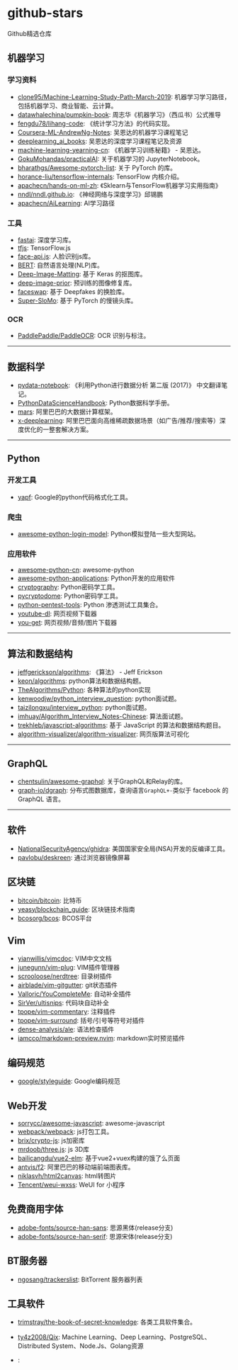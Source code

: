 # github-stars
Github精选仓库


## 机器学习

### 学习资料
- [clone95/Machine-Learning-Study-Path-March-2019](https://github.com/clone95/Machine-Learning-Study-Path-March-2019): 机器学习学习路径，包括机器学习、商业智能、云计算。
- [datawhalechina/pumpkin-book](https://github.com/datawhalechina/pumpkin-book): 周志华《机器学习》（西瓜书）公式推导
- [fengdu78/lihang-code](https://github.com/fengdu78/lihang-code): 《统计学习方法》的代码实现。
- [Coursera-ML-AndrewNg-Notes](https://github.com/fengdu78/Coursera-ML-AndrewNg-Notes): 吴恩达的机器学习课程笔记
- [deeplearning_ai_books](https://github.com/fengdu78/deeplearning_ai_books): 吴恩达的深度学习课程笔记及资源
- [machine-learning-yearning-cn](https://github.com/AcceptedDoge/machine-learning-yearning-cn): 《机器学习训练秘籍》 - 吴恩达。
- [GokuMohandas/practicalAI](https://github.com/GokuMohandas/practicalAI): 关于机器学习的 JupyterNotebook。
- [bharathgs/Awesome-pytorch-list](https://github.com/bharathgs/Awesome-pytorch-list): 关于 PyTorch 的库。
- [horance-liu/tensorflow-internals](https://github.com/horance-liu/tensorflow-internals): TensorFlow 内核介绍。
- [apachecn/hands-on-ml-zh](https://github.com/apachecn/hands-on-ml-zh): 《Sklearn与TensorFlow机器学习实用指南》
- [nndl/nndl.github.io](https://github.com/nndl/nndl.github.io): 《神经网络与深度学习》邱锡鹏
- [apachecn/AiLearning](https://github.com/apachecn/AiLearning): AI学习路径

### 工具
- [fastai](https://github.com/fastai/fastai): 深度学习库。
- [tfjs](https://github.com/tensorflow/tfjs): TensorFlow.js
- [face-api.js](https://github.com/justadudewhohacks/face-api.js): 人脸识别js库。
- [BERT](https://github.com/google-research/bert): 自然语言处理(NLP)库。
- [Deep-Image-Matting](https://github.com/foamliu/Deep-Image-Matting): 基于 Keras 的抠图库。
- [deep-image-prior](https://github.com/DmitryUlyanov/deep-image-prior): 预训练的图像修复库。
- [faceswap](https://github.com/deepfakes/faceswap): 基于 Deepfakes 的换脸库。
- [Super-SloMo](https://github.com/avinashpaliwal/Super-SloMo): 基于 PyTorch 的慢镜头库。

### OCR
- [PaddlePaddle/PaddleOCR](https://github.com/PaddlePaddle/PaddleOCR): OCR 识别与标注。


---
## 数据科学

- [pydata-notebook](https://github.com/BrambleXu/pydata-notebook): 《利用Python进行数据分析 第二版 (2017)》 中文翻译笔记。
- [PythonDataScienceHandbook](https://github.com/jakevdp/PythonDataScienceHandbook): Python数据科学手册。
- [mars](https://github.com/mars-project/mars): 阿里巴巴的大数据计算框架。
- [x-deeplearning](https://github.com/alibaba/x-deeplearning): 阿里巴巴面向高维稀疏数据场景（如广告/推荐/搜索等）深度优化的一整套解决方案。


---
## Python

### 开发工具

- [yapf](https://github.com/google/yapf): Google的python代码格式化工具。

### 爬虫
- [awesome-python-login-model](https://github.com/CriseLYJ/awesome-python-login-model): Python模拟登陆一些大型网站。

### 应用软件
- [awesome-python-cn](https://github.com/jobbole/awesome-python-cn): awesome-python
- [awesome-python-applications](https://github.com/mahmoud/awesome-python-applications): Python开发的应用软件
- [cryptography](https://github.com/pyca/cryptography): Python密码学工具。
- [pycryptodome](https://github.com/Legrandin/pycryptodome): Python密码学工具。
- [python-pentest-tools](https://github.com/dloss/python-pentest-tools): Python 渗透测试工具集合。
- [youtube-dl](https://github.com/ytdl-org/youtube-dl): 网页视频下载器
- [you-get](https://github.com/soimort/you-get): 网页视频/音频/图片下载器


---
## 算法和数据结构

- [jeffgerickson/algorithms](https://github.com/jeffgerickson/algorithms): 《算法》 - Jeff Erickson
- [keon/algorithms](https://github.com/keon/algorithms): python算法和数据结构题。
- [TheAlgorithms/Python](https://github.com/TheAlgorithms/Python): 各种算法的python实现
- [kenwoodjw/python_interview_question](https://github.com/kenwoodjw/python_interview_question): python面试题。
- [taizilongxu/interview_python](https://github.com/taizilongxu/interview_python): python面试题。
- [imhuay/Algorithm_Interview_Notes-Chinese](https://github.com/imhuay/Algorithm_Interview_Notes-Chinese): 算法面试题。
- [trekhleb/javascript-algorithms](https://github.com/trekhleb/javascript-algorithms): 基于 JavaScript 的算法和数据结构题目。
- [algorithm-visualizer/algorithm-visualizer](https://github.com/algorithm-visualizer/algorithm-visualizer): 网页版算法可视化


---
## GraphQL

- [chentsulin/awesome-graphql](https://github.com/chentsulin/awesome-graphql): 关于GraphQL和Relay的库。
- [graph-io/dgraph](https://github.com/dgraph-io/dgraph): 分布式图数据库，查询语言`GraphQL+-`类似于 facebook 的 GraphQL 语言。


---
## 软件

- [NationalSecurityAgency/ghidra](https://github.com/NationalSecurityAgency/ghidra): 美国国家安全局(NSA)开发的反编译工具。
- [pavlobu/deskreen](https://github.com/pavlobu/deskreen): 通过浏览器镜像屏幕


## 区块链

- [bitcoin/bitcoin](https://github.com/bitcoin/bitcoin): 比特币
- [yeasy/blockchain_guide](https://github.com/yeasy/blockchain_guide): 区块链技术指南
- [bcosorg/bcos](https://github.com/bcosorg/bcos): BCOS平台


## Vim

- [yianwillis/vimcdoc](https://github.com/yianwillis/vimcdoc): VIM中文文档
- [junegunn/vim-plug](https://github.com/junegunn/vim-plug): VIM插件管理器
- [scrooloose/nerdtree](https://github.com/scrooloose/nerdtree): 目录树插件
- [airblade/vim-gitgutter](https://github.com/airblade/vim-gitgutter): git状态插件
- [Valloric/YouCompleteMe](https://github.com/Valloric/YouCompleteMe): 自动补全插件
- [SirVer/ultisnips](https://github.com/SirVer/ultisnips): 代码块自动补全
- [tpope/vim-commentary](https://github.com/tpope/vim-commentary): 注释插件
- [tpope/vim-surround](https://github.com/tpope/vim-surround): 括号/引号等符号对插件
- [dense-analysis/ale](https://github.com/dense-analysis/ale): 语法检查插件
- [iamcco/markdown-preview.nvim](https://github.com/iamcco/markdown-preview.nvim): markdown实时预览插件


## 编码规范

- [google/styleguide](https://github.com/google/styleguide): Google编码规范


## Web开发

- [sorrycc/awesome-javascript](https://github.com/sorrycc/awesome-javascript): awesome-javascript
- [webpack/webpack](https://github.com/webpack/webpack): js打包工具。
- [brix/crypto-js](https://github.com/brix/crypto-js): js加密库
- [mrdoob/three.js](https://github.com/mrdoob/three.js): js 3D库
- [bailicangdu/vue2-elm](https://github.com/bailicangdu/vue2-elm): 基于vue2+vuex构建的饿了么页面
- [antvis/f2](https://github.com/antvis/f2): 阿里巴巴的移动端前端图表库。
- [niklasvh/html2canvas](https://github.com/niklasvh/html2canvas): html转图片
- [Tencent/weui-wxss](https://github.com/Tencent/weui-wxss): WeUI for 小程序


## 免费商用字体

- [adobe-fonts/source-han-sans](https://github.com/adobe-fonts/source-han-sans/tree/release): 思源黑体(release分支)
- [adobe-fonts/source-han-serif](https://github.com/adobe-fonts/source-han-serif/tree/release/): 思源宋体(release分支)


## BT服务器

- [ngosang/trackerslist](https://github.com/ngosang/trackerslist): BitTorrent 服务器列表


## 工具软件
- [trimstray/the-book-of-secret-knowledge](https://github.com/trimstray/the-book-of-secret-knowledge): 各类工具软件集合。


- [ty4z2008/Qix](https://github.com/ty4z2008/Qix): Machine Learning、Deep Learning、PostgreSQL、Distributed System、Node.Js、Golang资源
- [](): 
